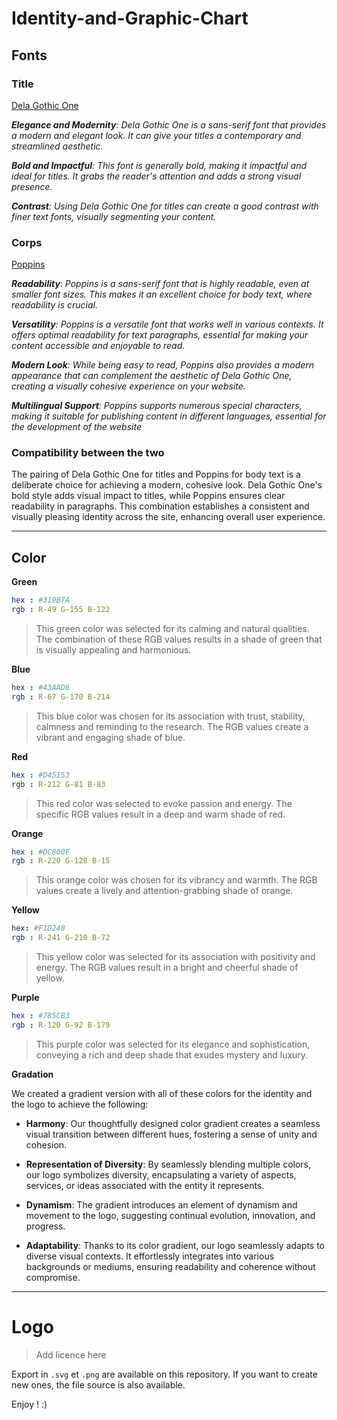 ﻿# Identity-and-Graphic-Chart
 
## Fonts
### Title 
[Dela Gothic One](https://fonts.google.com/specimen/Dela+Gothic+One) 

_**Elegance and Modernity**: Dela Gothic One is a sans-serif font that provides a modern and elegant look. It can give your titles a contemporary and streamlined aesthetic._

_**Bold and Impactful**: This font is generally bold, making it impactful and ideal for titles. It grabs the reader's attention and adds a strong visual presence._

_**Contrast**: Using Dela Gothic One for titles can create a good contrast with finer text fonts, visually segmenting your content._

### Corps
[Poppins](https://fonts.google.com/specimen/Poppins)

_**Readability**: Poppins is a sans-serif font that is highly readable, even at smaller font sizes. This makes it an excellent choice for body text, where readability is crucial._

_**Versatility**: Poppins is a versatile font that works well in various contexts. It offers optimal readability for text paragraphs, essential for making your content accessible and enjoyable to read._

_**Modern Look**: While being easy to read, Poppins also provides a modern appearance that can complement the aesthetic of Dela Gothic One, creating a visually cohesive experience on your website._

_**Multilingual Support**: Poppins supports numerous special characters, making it suitable for publishing content in different languages, essential for the development of the website_

### Compatibility between the two

The pairing of Dela Gothic One for titles and Poppins for body text is a deliberate choice for achieving a modern, cohesive look. Dela Gothic One's bold style adds visual impact to titles, while Poppins ensures clear readability in paragraphs. This combination establishes a consistent and visually pleasing identity across the site, enhancing overall user experience.


***


## Color

**Green**


```yaml
hex : #319B7A
rgb : R-49 G-155 B-122
```

> This green color was selected for its calming and natural qualities. The combination of these RGB values results in a shade of green that is visually appealing and harmonious.

**Blue**


```yaml
hex : #43AAD6
rgb : R-67 G-170 B-214
```
> This blue color was chosen for its association with trust, stability, calmness and reminding to the research. The RGB values create a vibrant and engaging shade of blue.



**Red**

```yaml
hex : #D45153
rgb : R-212 G-81 B-83
```

> This red color was selected to evoke passion and energy. The specific RGB values result in a deep and warm shade of red.

**Orange**

```yaml
hex : #DC800F
rgb : R-220 G-128 B-15
```
> This orange color was chosen for its vibrancy and warmth. The RGB values create a lively and attention-grabbing shade of orange.

**Yellow**

```yaml
hex: #F1D248
rgb : R-241 G-210 B-72
```

> This yellow color was selected for its association with positivity and energy. The RGB values result in a bright and cheerful shade of yellow.

**Purple**
```yaml
hex : #785CB3
rgb : R-120 G-92 B-179
```

> This purple color was selected for its elegance and sophistication, conveying a rich and deep shade that exudes mystery and luxury.

**Gradation**

We created a gradient version  with all of these colors for the identity and the logo to achieve the following:

- **Harmony**: Our thoughtfully designed color gradient creates a seamless visual transition between different hues, fostering a sense of unity and cohesion.

- **Representation of Diversity**: By seamlessly blending multiple colors, our logo symbolizes diversity, encapsulating a variety of aspects, services, or ideas associated with the entity it represents.

- **Dynamism**: The gradient introduces an element of dynamism and movement to the logo, suggesting continual evolution, innovation, and progress.

- **Adaptability**: Thanks to its color gradient, our logo seamlessly adapts to diverse visual contexts. It effortlessly integrates into various backgrounds or mediums, ensuring readability and coherence without compromise.


***

# Logo

> Add licence here

Export in `.svg` et `.png` are available on this repository. If you want to create new ones, the file source is also available. 

Enjoy ! :)
